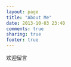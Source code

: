 ```yaml
---
layout: page
title: "About Me"
date: 2013-10-03 23:40
comments: true
sharing: true
footer: true
---
```


欢迎留言
